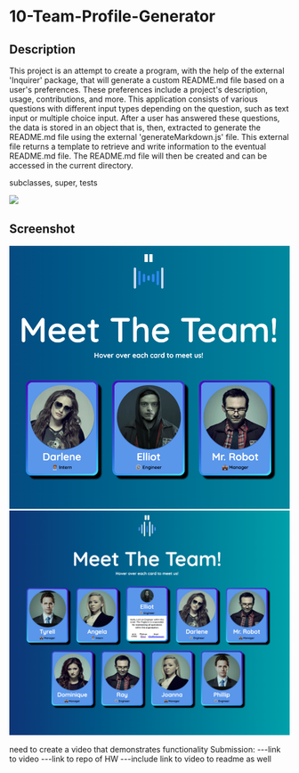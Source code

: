 # 10-Team-Profile-Generator

## Description

This project is an attempt to create a program, with the help of the external 'Inquirer' package, that will generate a custom README.md file based on a user's preferences. These preferences include a project's description, usage, contributions, and more. This application consists of various questions with different input types depending on the question, such as text input or multiple choice input. After a user has answered these questions, the data is stored in an object that is, then, extracted to generate the README.md file using the external 'generateMarkdown.js' file. This external file returns a template to retrieve and write information to the eventual README.md file. The README.md file will then be created and can be accessed in the current directory.

subclasses, super, tests

![](https://github.com/noahfajarda/10-Team-Profile-Generator/blob/main/Assets/visuals/README_assets/PROFILE-GENERATOR-DEMO.gif)

## Screenshot

![App Screenshot](https://github.com/noahfajarda/10-Team-Profile-Generator/blob/main/Assets/visuals/README_assets/Screenshot1.png)
![App Screenshot](https://github.com/noahfajarda/10-Team-Profile-Generator/blob/main/Assets/visuals/README_assets/Screenshot2.png)

need to create a video that demonstrates functionality
Submission:
---link to video
---link to repo of HW
---include link to video to readme as well
